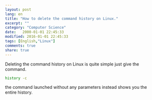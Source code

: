 ```yaml
--- 
layout: post
lang: en
title: "How to delete the command history on Linux."
excerpt: ""
category: "Computer Science"
date:   2000-01-01 22:45:33
modified: 2016-01-01 22:45:33
tags: [English,"Linux"]
comments: true
share: true
---
```


Deleting the command history on Linux is quite simple just give the command.
```bash
history -c
```
the command launched without any parameters instead shows you the entire history.
